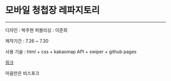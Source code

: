 # 모바일 청첩장 레파지토리
---

디자인 : 박주현
퍼블리싱 : 이준희


제작기간 : 7.26 ~ 7.30

사용 기술 : html + css + kakaomap API + swiper + github pages

[링크](junheeyeap.github.io/woong-wedding)

마음만은 비스포크
